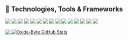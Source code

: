 
## 🔧 Technologies, Tools & Frameworks
![](https://img.shields.io/badge/Rust-informational?style=flat&logo=rust&logoColor=white&color=FFC000)
![](https://img.shields.io/badge/RustRover-informational?style=flat&logo=intellij-idea&logoColor=white&color=FFC000)
![](https://img.shields.io/badge/WebAssembly-Services?style=flat&logo=webassembly&logoColor=white&color=FFC000)
![](https://img.shields.io/badge/WASI-Services?style=flat&logo=webassembly&logoColor=white&color=FFC000)
![](https://img.shields.io/badge/Serverless-Services?style=flat&logo=amazonwebservices&logoColor=white&color=FFC000)
![](https://img.shields.io/badge/Lambda-Services?style=flat&logo=amazonwebservices&logoColor=white&color=FFC000)
![](https://img.shields.io/badge/Fargate-Services?style=flat&logo=amazonwebservices&logoColor=white&color=FFC000)
![](https://img.shields.io/badge/Leptos-informational?style=flat&logo=rust&logoColor=white&color=FFC000)
![](https://img.shields.io/badge/Actix-informational?style=flat&logo=rust&logoColor=white&color=FFC000)
![](https://img.shields.io/badge/Axum-informational?style=flat&logo=rust&logoColor=white&color=FFC000)
![](https://img.shields.io/badge/Tauri-informational?style=flat&logo=rust&logoColor=white&color=FFC000)
![](https://img.shields.io/badge/PostgreSQL-informational?style=flat&logo=postgresql&logoColor=white&color=FFC000)
![](https://img.shields.io/badge/SurrealDB-informational?style=flat&logo=surrealdb&logoColor=white&color=FFC000)
![](https://img.shields.io/badge/SpinKube-informational?style=flat&logo=kubernetes&logoColor=white&color=FFC000)
![](https://img.shields.io/badge/Docker-informational?style=flat&logo=docker&logoColor=white&color=FFC000)

<a href="https://github.com/oxide-byte/oxide-byte">
  <img align="center" src="https://github-readme-stats.vercel.app/api/top-langs/?username=oxide-byte&hide=javascipt,text&title_color=ffffff&text_color=c9cacc&icon_color=2bbc8a&bg_color=1d1f21&langs_count=3" />
</a>

<a href="https://github.com/oxide-byte/oxide-byte">
  <img align="center" src="https://github-readme-stats.vercel.app/api?username=oxide-byte&show_icons=true&line_height=27&count_private=true&title_color=ffffff&text_color=c9cacc&icon_color=2bbc8a&bg_color=1d1f21" alt="Oxide-Byte GitHub Stats" />
</a>
